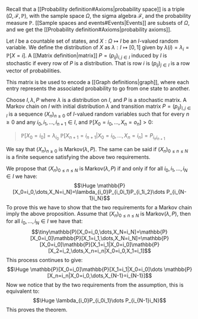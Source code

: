 Recall that a [[Probability definition#Axioms|probability space]] is a triple $(\Omega,\mathcal{F},\mathbb{P})$, with the sample space $\Omega$, the sigma algebra $\mathcal{F}$, and the probability measure $\mathbb{P}$. [[Sample spaces and events#Events|Events]] are subsets of $\Omega$, and we get the [[Probability definition#Axioms|probability axioms]].

Let $I$ be a countable set of states, and $X:\Omega\mapsto I$ be an $I$-valued random variable. We define the distribution of $X$ as $\lambda:I\mapsto[0,1]$ given by $\lambda(i)=\lambda_i=\mathbb{P}[X=i]$. A [[Matrix definition|matrix]] $P=(p_{ij})_{i,j\in I}$ induced by $I$ is stochastic if every row of $P$ is a distribution. That is row $i$ is $(p_{ij})_{j\in I}$ is a row vector of probabilities.

This matrix is be used to encode a [[Graph definitions|graph]], where each entry represents the associated probability to go from one state to another.

Choose $I,\lambda,P$ where $\lambda$ is a distribution on $I$, and $P$ is a stochastic matrix. A Markov chain on $I$ with initial distribution $\lambda$ and transition matrix $P=(p_{ij})_{i,j\in I}$ is a sequence $(X_n)_{n\geq0}$ of $I$-valued random variables such that for every $n\geq0$ and any $i_0,i_1,\dots,i_{n+1}\in I$, and $\mathbb{P}[X_0=i_0,\dots,X_n=o_n]>0$:
> $\mathbb{P}[X_0=i_0]=\lambda_{i_0}$
> $\mathbb{P}[X_{n+1}=i_{n+1}|X_0=i_0,\dots,X_n=i_n]=P_{i_ni_{n+1}}$

We say that $(X_n)_{n\geq0}$ is $\text{Markov}(\lambda,P)$. The same can be said if $(X_n)_{0\leq n\leq N}$ is a finite sequence satisfying the above two requirements.


We propose that $(X_n)_{0\leq n\leq N}$ is $\text{Markov}(\lambda,P)$ if and only if for all $i_0,i_1,\dots,i_N\in I$ we have:$$\Huge \mathbb{P}[X_0=i_0,\dots,X_N=i_N]=\lambda_{i_0}P_{i_0i_1}P_{i_1i_2}\dots P_{i_{N-1}i_N}$$To prove this we have to show that the two requirements for a Markov chain imply the above proposition. Assume that $(X_n)_{0\leq n\leq N}$ is $\text{Markov}(\lambda,P)$, then for all $i_0,\dots,i_N\in I$ we have that: $$\tiny\mathbb{P}[X_0=i_0,\dots,X_N=i_N]=\mathbb{P}[X_0=i_0]\mathbb{P}[X_1=i_1,\dots,X_N=i_N]=\mathbb{P}[X_0=i_0]\mathbb{P}[X_1=i_1|X_0=i_0]\mathbb{P}[X_2=i_2,\dots,X_n=i_n|X_0=i_0,X_1=i_1]$$This process continues to give:$$\Huge \mathbb{P}[X_0=i_0]\mathbb{P}[X_1=i_1|X_0=i_0]\dots \mathbb{P}[X_n=i_n|X_0=i_0,\dots,X_{N-1}=i_{N-1}]$$Now we notice that by the two requirements from the assumption, this is equivalent to:$$\Huge \lambda_{i_0}P_{i_0i_1}\dots P_{i_{N-1}i_N}$$This proves the theorem.